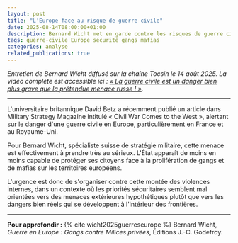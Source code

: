```yaml
---
layout: post
title: "L'Europe face au risque de guerre civile"
date: 2025-08-14T08:00:00+01:00
description: Bernard Wicht met en garde contre les risques de guerre civile en Europe, s'appuyant sur l'analyse de David Betz dans Military Strategy Magazine.
tags: guerre-civile Europe sécurité gangs mafias
categories: analyse
related_publications: true
---
```


*Entretien de Bernard Wicht diffusé sur la chaîne Tocsin le 14 août 2025. La vidéo complète est accessible ici : [« La guerre civile est un danger bien plus grave que la prétendue menace russe ! »](https://www.youtube.com/watch?v=VIDEO_ID).*

---

L'universitaire britannique David Betz a récemment publié un article dans Military Strategy Magazine intitulé « Civil War Comes to the West », alertant sur le danger d'une guerre civile en Europe, particulièrement en France et au Royaume-Uni.

Pour Bernard Wicht, spécialiste suisse de stratégie militaire, cette menace est effectivement à prendre très au sérieux. L'État apparaît de moins en moins capable de protéger ses citoyens face à la prolifération de gangs et de mafias sur les territoires européens.

L'urgence est donc de s'organiser contre cette montée des violences internes, dans un contexte où les priorités sécuritaires semblent mal orientées vers des menaces extérieures hypothétiques plutôt que vers les dangers bien réels qui se développent à l'intérieur des frontières.

---

**Pour approfondir :** {% cite wicht2025guerreseurope %} Bernard Wicht, *Guerre en Europe : Gangs contre Milices privées*, Éditions J.-C. Godefroy.
